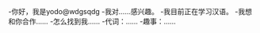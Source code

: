 -你好，我是yodo@wdgsqdg
-我对……感兴趣。
-我目前正在学习汉语。
-我想和你合作……
-怎么找到我……
-代词：……
-趣事：……

<!---
wdgsqdg/wdgsqdg是一个特殊的存储库，因为它的'README. Mdbiomaw（此文件）出现在您的GitHub配置文件中。
您可以单击预览链接查看更改。
--->
